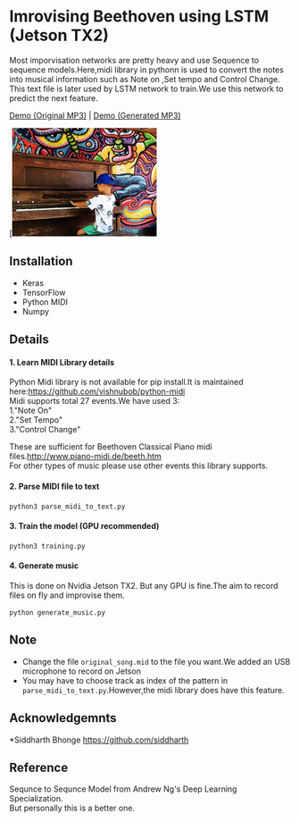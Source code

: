 # Imrovising Beethoven using LSTM (Jetson TX2)

Most imporvisation networks are pretty heavy and use Sequence to sequence models.Here,midi library in pythonn is used to convert the notes into musical information such as Note on ,Set tempo and Control Change.
This text file is later used by LSTM network to train.We use this network to predict the next feature.

[Demo (Original MP3)](https://soundcloud.com/siddharth-bhonge/original?in=siddharth-bhonge/sets/lstm-output) | 
[Demo (Generated MP3)](https://soundcloud.com/siddharth-bhonge/generated?in=siddharth-bhonge/sets/lstm-output)

[![screenshot](https://github.com/siddharthbhonge/Piano_music_generation_using_LSTM/blob/master/img/images.jpeg)
## Installation

 - Keras
 - TensorFlow
 - Python MIDI
-  Numpy

## Details

  #### 1. Learn MIDI Library  details
  
  Python Midi library is not available for pip install.It is maintained here:https://github.com/vishnubob/python-midi <br />
  Midi supports total 27 events.We have used 3: <br/>
  1."Note On" <br />
  2."Set Tempo" <br />
  3."Control Change"<br />

  These are sufficient for Beethoven Classical Piano midi files.http://www.piano-midi.de/beeth.htm <br />
  For other types of music please use other events this library supports.<br />

  #### 2. Parse MIDI file to text

  ```
  python3 parse_midi_to_text.py

  ```

  #### 3. Train the model (GPU recommended)

  ```
  python3 training.py

  ```

  #### 4. Generate music
  This is done on Nvidia Jetson TX2. But any GPU is fine.The aim to record files on fly and improvise them. 

  ```
  python generate_music.py
  ```

## Note

 - Change the file `original_song.mid` to the file you want.We added an USB microphone to record on Jetson<br />
 - You may have to choose track as index of the pattern in `parse_midi_to_text.py`.However,the midi library does have this feature.<br />


## Acknowledgemnts 

*Siddharth Bhonge https://github.com/siddharth 




## Reference

Sequnce to Sequnce Model from Andrew Ng's Deep Learning Specialization.<br />
But personally this is a better one.